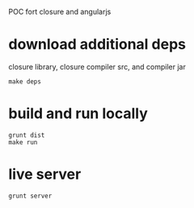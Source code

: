 POC fort closure and angularjs

# download additional deps
closure library, closure compiler src, and compiler jar
	
	make deps

# build and run locally
	
	grunt dist
	make run

# live server

	grunt server

